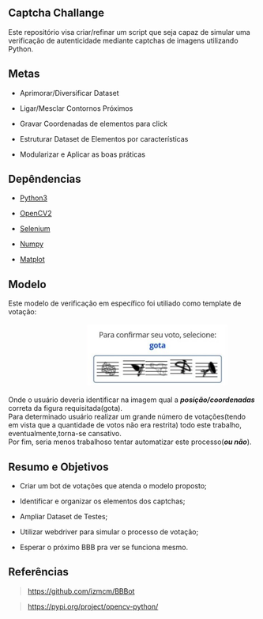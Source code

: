## Captcha Challange

Este repositório visa criar/refinar um script que seja capaz de simular uma verificação de autenticidade mediante captchas de imagens utilizando Python.

## Metas 

* Aprimorar/Diversificar Dataset

* Ligar/Mesclar Contornos Próximos 

* Gravar Coordenadas de elementos para click

* Estruturar Dataset de Elementos por características

* Modularizar e Aplicar as boas práticas 


## Depêndencias
* [Python3](https://www.python.org/)

* [OpenCV2](https://answers.opencv.org/questions/)

* [Selenium](https://www.seleniumhq.org/)

* [Numpy](https://numpy.org/install/)

* [Matplot](https://matplotlib.org/3.1.1/users/installing.html)

## Modelo 
Este modelo de verificação em específico foi utiliado como template de votação:<br/><br/>
&nbsp;&nbsp;&nbsp;&nbsp;&nbsp;&nbsp;&nbsp;&nbsp;&nbsp;&nbsp;&nbsp;&nbsp;&nbsp;&nbsp;&nbsp;&nbsp;&nbsp;&nbsp;&nbsp;&nbsp;&nbsp;&nbsp;&nbsp;&nbsp;&nbsp;&nbsp;&nbsp;&nbsp;&nbsp;&nbsp;&nbsp;&nbsp;&nbsp;&nbsp;&nbsp;&nbsp;&nbsp;&nbsp;&nbsp;&nbsp;![](./images/exemplo.png)
&nbsp;&nbsp;&nbsp;&nbsp;<br><br/>
Onde o usuário deveria identificar na imagem qual a ***posição/coordenadas*** correta da figura requisitada(gota). <br>Para determinado usuário realizar um grande número de votações(tendo em vista que a quantidade de votos não era restrita) todo este trabalho, eventualmente,torna-se cansativo.<br>Por fim, seria menos trabalhoso tentar automatizar este processo(***ou não***).

## Resumo e Objetivos
* Criar um bot de votações que atenda o modelo proposto;

* Identificar e organizar os elementos dos captchas;

* Ampliar Dataset de Testes;

* Utilizar webdriver para simular o processo de votação;

* Esperar o próximo BBB pra ver se funciona mesmo.

## Referências

> https://github.com/izmcm/BBBot 

> https://pypi.org/project/opencv-python/


